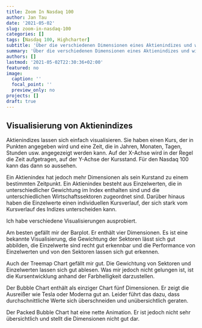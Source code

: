 ```yaml
---
title: Zoom In Nasdaq 100
author: Jan Tau
date: '2021-05-02'
slug: zoom-in-nasdaq-100
categories: []
tags: [Nasdaq 100, Highcharter]
subtitle: 'Über die verschiedenen Dimensionen eines Aktienindizes und wie sie visualisiert werden können'
summary: 'Über die verschiedenen Dimensionen eines Aktienindizes und wie sie visualisiert werden können'
authors: []
lastmod: '2021-05-02T22:30:36+02:00'
featured: no
image:
  caption: ''
  focal_point: ''
  preview_only: no
projects: []
draft: true
---
```


## Visualisierung von Aktienindizes

Aktienindizes lassen sich einfach visualisieren. Sie haben einen Kurs, der in Punkten angegeben wird und eine Zeit, die in Jahren, Monaten, Tagen, Stunden usw. angegezeigt werden kann. Auf der X-Achse wird in der Regel die Zeit aufgetragen, auf der Y-Achse der Kursstand. Für den Nasdaq 100 kann das dann so aussehen.


Ein Aktienindex hat jedoch mehr Dimensionen als sein Kurstand zu einem bestimmten Zeitpunkt. Ein Aktienindex besteht aus Einzelwerten, die in unterschiedlicher Gewichtung im Index enthalten sind und die unterschiedlichen Wirtschaftssektoren zugeordnet sind. Darüber hinaus haben die Einzelwerte einen individuellen Kursverlauf, der sich stark vom Kursverlauf des Indizes unterscheiden kann.

Ich habe verschiedene Visualisierungen ausprobiert.

Am besten gefällt mir der Barplot. Er enthält vier Dimensionen. Es ist eine bekannte Visualisierung, die Gewichtung der Sektoren lässt sich gut abbilden, die Einzelwerte sind recht gut erkennbar und die Performance von Einzelwerten und von den Sektoren lassen sich gut erkennen.

Auch der Treemap Chart gefällt mir gut. Die Gewichtung von Sektoren und Einzelwerten lassen sich gut ablesen. Was mir jedoch nicht gelungen ist, ist die Kursentwicklung anhand der Farbhelligkeit darzustellen.

Der Bubble Chart enthält als einziger Chart fünf Dimensionen. Er zeigt die Ausreißer wie Tesla oder Moderna gut an. Leider führt das dazu, dass durchschnittliche Werte sich überschneiden und unübersichtlich geraten.

Der Packed Bubble Chart hat eine nette Animation. Er ist jedoch nicht sehr übersichtlich und stellt die Dimensionen nicht gut dar.


